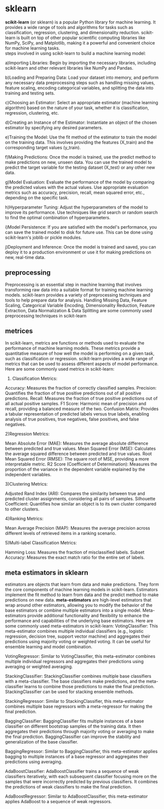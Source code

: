# sklearn
**scikit-learn** (or sklearn) is a popular Python library for machine learning. It provides a wide range of tools and algorithms for tasks such as classification, regression, clustering, and 
dimensionality reduction. scikit-learn is built on top of other popular scientific computing libraries like NumPy, SciPy, and Matplotlib, making it a powerful and convenient choice for 
machine learning tasks.  
steps involved in using scikit-learn to build a machine learning model:

a)Importing Libraries: Begin by importing the necessary libraries, including scikit-learn and other relevant libraries like NumPy and Pandas.

b)Loading and Preparing Data: Load your dataset into memory, and perform any necessary data preprocessing steps such as handling missing values, feature scaling, encoding categorical variables,
and splitting the data into training and testing sets.

c)Choosing an Estimator: Select an appropriate estimator (machine learning algorithm) based on the nature of your task, whether it is classification, regression, clustering, etc.

d)Creating an Instance of the Estimator: Instantiate an object of the chosen estimator by specifying any desired parameters.

e)Training the Model: Use the fit method of the estimator to train the model on the training data. This involves providing the features (X_train) and the corresponding target values (y_train).

f)Making Predictions: Once the model is trained, use the predict method to make predictions on new, unseen data. You can use the trained model to predict the target variable for the testing dataset
(X_test) or any other new data.

g)Model Evaluation: Evaluate the performance of the model by comparing the predicted values with the actual values. Use appropriate evaluation metrics such as accuracy, precision, recall, mean squared
error, etc., depending on the specific task.

h)Hyperparameter Tuning: Adjust the hyperparameters of the model to improve its performance. Use techniques like grid search or random search to find the optimal combination of hyperparameters.

i)Model Persistence: If you are satisfied with the model's performance, you can save the trained model to disk for future use. This can be done using scikit-learn's joblib or pickle modules.

j)Deployment and Inference: Once the model is trained and saved, you can deploy it to a production environment or use it for making predictions on new, real-time data. 


## preprocessing
Preprocessing is an essential step in machine learning that involves transforming raw data into a suitable format for training machine learning models. scikit-learn provides a variety of 
preprocessing techniques and tools to help prepare data for analysis. Handling Missing Data, Feature Scaling, Categorical Variable Encoding, Dimensionality Reduction, Feature Extraction, Data 
Normalization &  Data Splitting  are some commonly used preprocessing techniques in scikit-learn

## metrices
In scikit-learn, metrics are functions or methods used to evaluate the performance of machine learning models. These metrics provide a quantitative measure of how well the model is performing on a
given task, such as classification or regression. scikit-learn provides a wide range of metrics that can be used to assess different aspects of model performance. Here are some commonly used metrics 
in scikit-learn:

1) Classification Metrics:

Accuracy: Measures the fraction of correctly classified samples.
Precision: Quantifies the fraction of true positive predictions out of all positive predictions.
Recall: Measures the fraction of true positive predictions out of all actual positive samples.
F1 Score: Harmonic mean of precision and recall, providing a balanced measure of the two.
Confusion Matrix: Provides a tabular representation of predicted labels versus true labels, enabling analysis of true positives, true negatives, false positives, and false negatives.

2)Regression Metrics:

Mean Absolute Error (MAE): Measures the average absolute difference between predicted and true values.
Mean Squared Error (MSE): Calculates the average squared difference between predicted and true values.
Root Mean Squared Error (RMSE): The square root of MSE, providing a more interpretable metric.
R2 Score (Coefficient of Determination): Measures the proportion of the variance in the dependent variable explained by the independent variables.

3)Clustering Metrics:

Adjusted Rand Index (ARI): Compares the similarity between true and predicted cluster assignments, considering all pairs of samples.
Silhouette Coefficient: Quantifies how similar an object is to its own cluster compared to other clusters.

4)Ranking Metrics:

Mean Average Precision (MAP): Measures the average precision across different levels of retrieved items in a ranking scenario.

5)Multi-label Classification Metrics:

Hamming Loss: Measures the fraction of misclassified labels.
Subset Accuracy: Measures the exact match ratio for the entire set of labels.  

## meta estimators in sklearn
estimators are objects that learn from data and make predictions. They form the core components of machine learning models in scikit-learn. Estimators implement the fit method to learn from data 
and the predict method to make predictions on new data. **meta-estimators** are high-level estimators that wrap around other estimators, allowing you to modify the behavior of the base estimators
or combine multiple estimators into a single model. Meta-estimators provide additional functionality and flexibility to enhance the performance and capabilities of the underlying base estimators.
Here are some commonly used meta-estimators in scikit-learn:
VotingClassifier: This meta-estimator combines multiple individual classifiers (e.g., logistic regression, decision tree, support vector machine) and aggregates their predictions using majority 
voting or weighted voting. It can be useful for ensemble learning and model combination.

VotingRegressor: Similar to VotingClassifier, this meta-estimator combines multiple individual regressors and aggregates their predictions using averaging or weighted averaging.

StackingClassifier: StackingClassifier combines multiple base classifiers with a meta-classifier. The base classifiers make predictions, and the meta-classifier learns to combine those predictions
to make the final prediction. StackingClassifier can be used for stacking ensemble methods.

StackingRegressor: Similar to StackingClassifier, this meta-estimator combines multiple base regressors with a meta-regressor for making the final prediction.

BaggingClassifier: BaggingClassifier fits multiple instances of a base classifier on different bootstrap samples of the training data. It then aggregates their predictions through majority voting or
averaging to make the final prediction. BaggingClassifier can improve the stability and generalization of the base classifier.

BaggingRegressor: Similar to BaggingClassifier, this meta-estimator applies bagging to multiple instances of a base regressor and aggregates their predictions using averaging.

AdaBoostClassifier: AdaBoostClassifier trains a sequence of weak classifiers iteratively, with each subsequent classifier focusing more on the samples that were incorrectly predicted by previous classifiers.
It combines the predictions of weak classifiers to make the final prediction.

AdaBoostRegressor: Similar to AdaBoostClassifier, this meta-estimator applies AdaBoost to a sequence of weak regressors.
